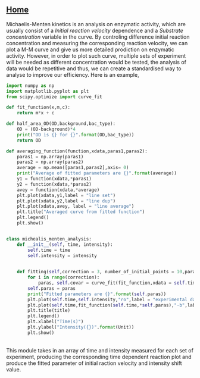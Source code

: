 ## [Home](README.md) 
Michaelis-Menten kinetics is an analysis on enzymatic activity, which are usually consist of a *Initial reaction velocity* dependence and a *Substrate concentration* variable in the curve. By controling difference initial reaction concentration and measuring the corresponding reaction velocity, we can plot a M-M curve and give us more detailed prodiction on enzymatic activity. However, in order to plot such curve, multiple sets of experiment will be needed as different concentration would be tested, the analysis of data would be repetitive and thus, we can create a standardised way to analyse to improve our efficiency. Here is an example,<br>

```python
import numpy as np
import matplotlib.pyplot as plt
from scipy.optimize import curve_fit

def fit_function(x,m,c):
    return m*x + c

def half_area_OD(OD,background,bac_type):
    OD = (OD-background)*4
    print("OD is {} for {}".format(OD,bac_type))
    return OD

def averaging_function(function,xdata,paras1,paras2):
    paras1 = np.array(paras1)
    paras2 = np.array(paras2)
    average = np.mean([paras1,paras2],axis= 0)
    print("Average of fitted parameters are {}".format(average))
    y1 = function(xdata,*paras1)
    y2 = function(xdata,*paras2)
    avey = function(xdata,*average)
    plt.plot(xdata,y1,label = "line set")
    plt.plot(xdata,y2,label = "line dup")
    plt.plot(xdata,avey, label = "line average")
    plt.title("Averaged curve from fitted function")
    plt.legend()
    plt.show()


class michealis_menten_analysis:
    def __init__(self, time, intensity):
        self.time = time
        self.intensity = intensity

    
    def fitting(self,correction = 3, number_of_initial_points = 10,paras = None,starting_data_point = 0, title = "MM exp vs fitted data",Unit = None):
        for i in range(correction):
            paras, self.covar = curve_fit(fit_function,xdata = self.time[starting_data_point:number_of_initial_points+1],ydata = self.intensity[starting_data_point:number_of_initial_points+1],p0=paras)
        self.paras = paras
        print("Fitted parameters are {}".format(self.paras))
        plt.plot(self.time,self.intensity,"ro",label = "experimental data")
        plt.plot(self.time,fit_function(self.time,*self.paras),"-b",label = "fitted curve")
        plt.title(title)
        plt.legend()
        plt.xlabel("Time(s)")
        plt.ylabel("Intensity({})".format(Unit))
        plt.show()

```
<br>
This module takes in an array of time and intensity measured for each set of experiment, producing the corresponding time dependent reaction plot and produce the fitted parameter of initial raction velocity and intensity shift value.